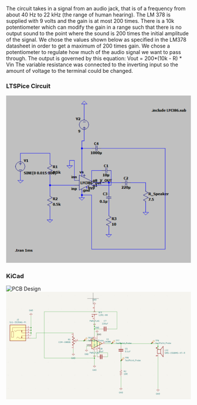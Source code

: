 The circuit takes in a signal from an audio jack, that is of a frequency from about 40 Hz to 22 kHz (the range of human hearing). The LM 378 is supplied with 9 volts and the gain is at most 200 times. There is a 10k potentiometer which can modify the gain in a range such that there is no output sound to the point where the sound is 200 times the initial amplitude of the signal.
We chose the values shown below as specified in the LM378 datasheet in order to get a maximum of 200 times gain. We chose a potentiometer to regulate how much of the audio signal we want to pass through. The output is governed by this equation: Vout  = 200*(10k - R) * Vin
The variable resistance was connected to the inverting input so the amount of voltage to the terminal could be changed.


### LTSPice Circuit
![LTSPice Circuit](LTSpice.png)


### KiCad
![PCB Design](PCDdesign.png)
![PCB Design](KiCad.png)
